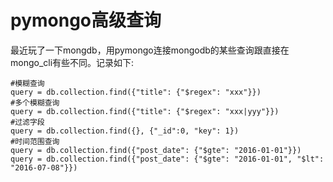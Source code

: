 pymongo高级查询
===================================
最近玩了一下mongdb，用pymongo连接mongodb的某些查询跟直接在mongo_cli有些不同。记录如下:

    #模糊查询
    query = db.collection.find({"title": {"$regex": "xxx"}})
    #多个模糊查询
    query = db.collection.find({"title": {"$regex": "xxx|yyy"}})
    #过滤字段
    query = db.collection.find({}, {"_id":0, "key": 1})
    #时间范围查询
    query = db.collection.find({"post_date": {"$gte": "2016-01-01"}})
    query = db.collection.find({"post_date": {"$gte": "2016-01-01", "$lt": "2016-07-08"}})
    
    
    
    
    

